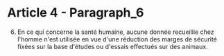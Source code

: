 # Article 4 - Paragraph_6

6. En ce qui concerne la santé humaine, aucune donnée recueillie chez l'homme n'est utilisée en vue d'une réduction des marges de sécurité fixées sur la base d'études ou d'essais effectués sur des animaux.